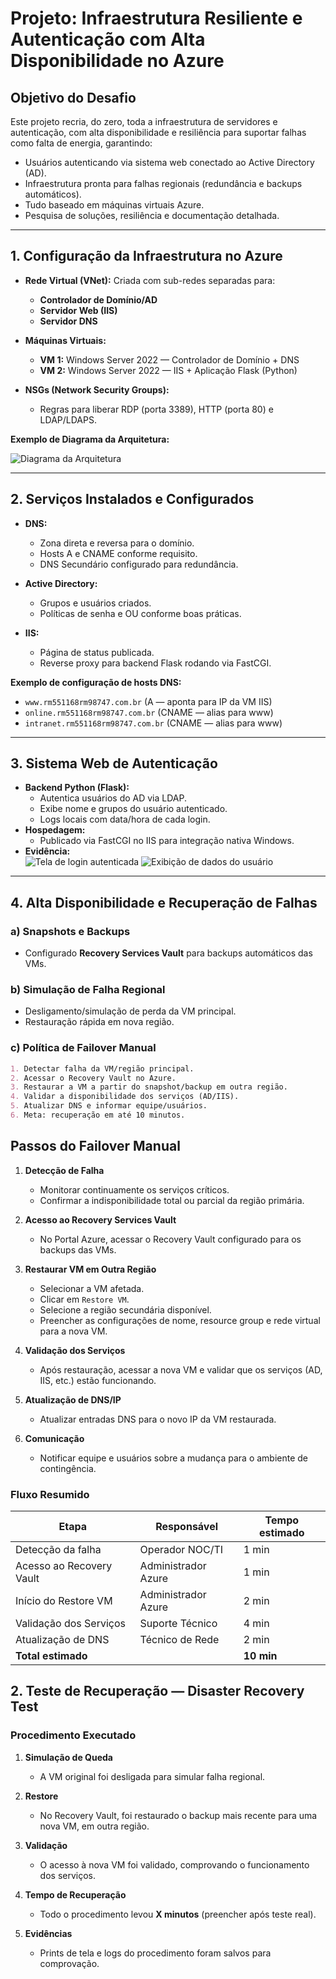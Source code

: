 # Projeto: Infraestrutura Resiliente e Autenticação com Alta Disponibilidade no Azure

## Objetivo do Desafio

Este projeto recria, do zero, toda a infraestrutura de servidores e autenticação, com alta disponibilidade e resiliência para suportar falhas como falta de energia, garantindo:

- Usuários autenticando via sistema web conectado ao Active Directory (AD).
- Infraestrutura pronta para falhas regionais (redundância e backups automáticos).
- Tudo baseado em máquinas virtuais Azure.
- Pesquisa de soluções, resiliência e documentação detalhada.

---

## 1. Configuração da Infraestrutura no Azure

- **Rede Virtual (VNet):** Criada com sub-redes separadas para:
  - **Controlador de Domínio/AD**
  - **Servidor Web (IIS)**
  - **Servidor DNS**

- **Máquinas Virtuais:**
  - **VM 1:** Windows Server 2022 — Controlador de Domínio + DNS
  - **VM 2:** Windows Server 2022 — IIS + Aplicação Flask (Python)

- **NSGs (Network Security Groups):**
  - Regras para liberar RDP (porta 3389), HTTP (porta 80) e LDAP/LDAPS.

**Exemplo de Diagrama da Arquitetura:**

![Diagrama da Arquitetura](imagens/diagrama-arquitetura.png)

---

## 2. Serviços Instalados e Configurados

- **DNS:**
  - Zona direta e reversa para o domínio.
  - Hosts A e CNAME conforme requisito.
  - DNS Secundário configurado para redundância.

- **Active Directory:**
  - Grupos e usuários criados.
  - Políticas de senha e OU conforme boas práticas.

- **IIS:**
  - Página de status publicada.
  - Reverse proxy para backend Flask rodando via FastCGI.

**Exemplo de configuração de hosts DNS:**
- `www.rm551168rm98747.com.br` (A — aponta para IP da VM IIS)
- `online.rm551168rm98747.com.br` (CNAME — alias para www)
- `intranet.rm551168rm98747.com.br` (CNAME — alias para www)

---

## 3. Sistema Web de Autenticação

- **Backend Python (Flask):**
  - Autentica usuários do AD via LDAP.
  - Exibe nome e grupos do usuário autenticado.
  - Logs locais com data/hora de cada login.
- **Hospedagem:**  
  - Publicado via FastCGI no IIS para integração nativa Windows.
- **Evidência:**  
  ![Tela de login autenticada](imagens/tela-login-ok.png)
  ![Exibição de dados do usuário](imagens/tela-usuario.png)

---

## 4. Alta Disponibilidade e Recuperação de Falhas

### a) **Snapshots e Backups**
- Configurado **Recovery Services Vault** para backups automáticos das VMs.

### b) **Simulação de Falha Regional**
- Desligamento/simulação de perda da VM principal.
- Restauração rápida em nova região.

### c) **Política de Failover Manual**
```markdown
1. Detectar falha da VM/região principal.
2. Acessar o Recovery Vault no Azure.
3. Restaurar a VM a partir do snapshot/backup em outra região.
4. Validar a disponibilidade dos serviços (AD/IIS).
5. Atualizar DNS e informar equipe/usuários.
6. Meta: recuperação em até 10 minutos.
```

## Passos do Failover Manual

1. **Detecção de Falha**
    - Monitorar continuamente os serviços críticos.
    - Confirmar a indisponibilidade total ou parcial da região primária.

2. **Acesso ao Recovery Services Vault**
    - No Portal Azure, acessar o Recovery Vault configurado para os backups das VMs.

3. **Restaurar VM em Outra Região**
    - Selecionar a VM afetada.
    - Clicar em `Restore VM`.
    - Selecione a região secundária disponível.
    - Preencher as configurações de nome, resource group e rede virtual para a nova VM.

4. **Validação dos Serviços**
    - Após restauração, acessar a nova VM e validar que os serviços (AD, IIS, etc.) estão funcionando.

5. **Atualização de DNS/IP**
    - Atualizar entradas DNS para o novo IP da VM restaurada.

6. **Comunicação**
    - Notificar equipe e usuários sobre a mudança para o ambiente de contingência.

### Fluxo Resumido

| Etapa                        | Responsável         | Tempo estimado |
|------------------------------|---------------------|---------------|
| Detecção da falha            | Operador NOC/TI     | 1 min         |
| Acesso ao Recovery Vault     | Administrador Azure | 1 min         |
| Início do Restore VM         | Administrador Azure | 2 min         |
| Validação dos Serviços       | Suporte Técnico     | 4 min         |
| Atualização de DNS           | Técnico de Rede     | 2 min         |
| **Total estimado**           |                     | **10 min**    |


## 2. Teste de Recuperação — Disaster Recovery Test

### Procedimento Executado

1. **Simulação de Queda**
    - A VM original foi desligada para simular falha regional.

2. **Restore**
    - No Recovery Vault, foi restaurado o backup mais recente para uma nova VM, em outra região.

3. **Validação**
    - O acesso à nova VM foi validado, comprovando o funcionamento dos serviços.

4. **Tempo de Recuperação**
    - Todo o procedimento levou **X minutos** (preencher após teste real).

5. **Evidências**
    - Prints de tela e logs do procedimento foram salvos para comprovação. 




